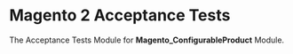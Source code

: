 # Magento 2 Acceptance Tests

The Acceptance Tests Module for **Magento_ConfigurableProduct** Module.
